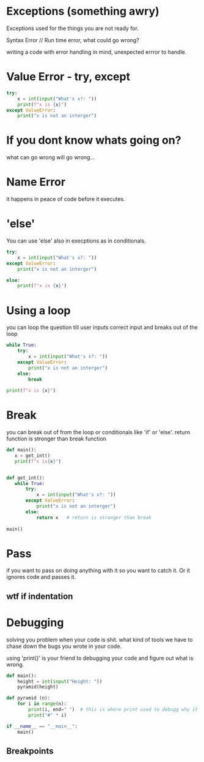 # Exceptions (something awry)

Exceptions used for the things you are not ready for.

Syntax Error // Run time error, what could go wrong?

writing a code with error handling in mind, unexpected errror to handle.


# Value Error - try, except

```python
try:
    x = int(input("What's x?: "))
    print(f"x is {x}")
except ValueError:
    print("x is not an interger")
```
# If you dont know whats going on?

what can go wrong will go wrong...

# Name Error

it happens in peace of code before it executes.

# 'else' 

You can use 'else' also in execptions as in conditionals. 

```python
try:
    x = int(input("What's x?: "))  
except ValueError:
    print("x is not an interger")

else:
    print(f"x is {x}")
```

# Using a loop

you can loop the question till user inputs correct input and breaks out of the loop

```python
while True:
    try:
        x = int(input("What's x?: "))  
    except ValueError:
        print("x is not an interger")
    else:
        break
        
print(f"x is {x}")
```
# Break

 you can break out of from the loop or conditionals like 'if' or 'else'. return function is stronger than break function

 ```python
 def main():
    x = get_int()
    print(f"x is{x}")


def get_int():
    while True:
        try:
            x = int(input("What's x?: "))  
        except ValueError:
            print("x is not an interger")
        else:
            return x   # return is stronger than break
        
main()
```

# Pass

if you want to pass on doing anything with it so you want to catch it. Or it ignores code and passes it.

## wtf if indentation

# Debugging

solving you problem when your code is shit. what kind of tools we have to chase down the bugs you wrote in your code.

using 'print()' is your friend to debugging your code and figure out what is wrong.

```python
def main():
    height = int(input("Height: "))
    pyramid(height)

def pyramid (n):
    for i in range(n):
        print(i, end=" ")  # this is where print used to debugg why it isnt starts with 0
        print("#" * i)

if __name__ == "__main__":
    main()
```

## Breakpoints


